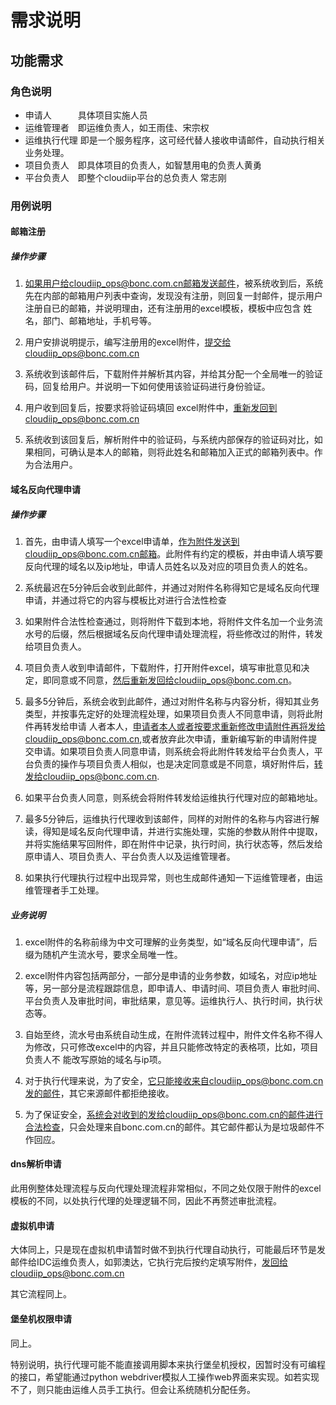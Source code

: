 # 需求说明

## 功能需求

### 角色说明
- 申请人　　　具体项目实施人员
- 运维管理者　即运维负责人，如王雨佳、宋宗权
- 运维执行代理  即是一个服务程序，这可经代替人接收申请邮件，自动执行相关业务处理。
- 项目负责人　即具体项目的负责人，如智慧用电的负责人黄勇
- 平台负责人　即整个cloudiip平台的总负责人  常志刚

### 用例说明

#### 邮箱注册

##### 操作步骤

1. 如果用户给cloudiip_ops@bonc.com.cn邮箱发送邮件，被系统收到后，系统先在内部的邮箱用户列表中查询，发现没有注册，则回复一封邮件，提示用户注册自已的邮箱，并说明理由，还有注册用的excel模板，模板中应包含 姓名，部门、邮箱地址，手机号等。

2. 用户安排说明提示，编写注册用的excel附件，提交给cloudiip_ops@bonc.com.cn

3. 系统收到该邮件后，下载附件并解析其内容，并给其分配一个全局唯一的验证码，回复给用户。并说明一下如何使用该验证码进行身份验证。

4. 用户收到回复后，按要求将验证码填回 excel附件中，重新发回到cloudiip_ops@bonc.com.cn

5. 系统收到该回复后，解析附件中的验证码，与系统内部保存的验证码对比，如果相同，可确认是本人的邮箱，则将此姓名和邮箱加入正式的邮箱列表中。作为合法用户。


#### 域名反向代理申请

##### 操作步骤

1. 首先，由申请人填写一个excel申请单，作为附件发送到cloudiip_ops@bonc.com.cn邮箱。此附件有约定的模板，并由申请人填写要反向代理的域名以及ip地址，申请人员姓名以及对应的项目负责人的姓名。

2. 系统最迟在5分钟后会收到此邮件，并通过对附件名称得知它是域名反向代理申请，并通过将它的内容与模板比对进行合法性检查

3. 如果附件合法性检查通过，则将附件下载到本地，将附件文件名加一个业务流水号的后缀，然后根据域名反向代理申请处理流程，将些修改过的附件，转发给项目负责人。

4. 项目负责人收到申请邮件，下载附件，打开附件excel，填写审批意见和决定，即同意或不同意，然后重新发回给cloudiip_ops@bonc.com.cn。

5. 最多5分钟后，系统会收到此邮件，通过对附件名称与内容分析，得知其业务类型，并按事先定好的处理流程处理，如果项目负责人不同意申请，则将此附件再转发给申请 人者本人，申请者本人或者按要求重新修改申请附件再将发给cloudiip_ops@bonc.com.cn,或者放弃此次申请，重新编写新的申请附件提交申请。如果项目负责人同意申请，则系统会将此附件转发给平台负责人，平台负责的操作与项目负责人相似，也是决定同意或是不同意，填好附件后，转发给cloudiip_ops@bonc.com.cn.

6. 如果平台负责人同意，则系统会将附件转发给运维执行代理对应的邮箱地址。

7. 最多5分钟后，运维执行代理收到该邮件，同样的对附件的名称与内容进行解读，得知是域名反向代理申请，并进行实施处理，实施的参数从附件中提取，并将实施结果写回附件，即在附件中记录，执行时间，执行状态等，然后发给原申请人、项目负责人、平台负责人以及运维管理者。

7. 如果执行代理执行过程中出现异常，则也生成邮件通知一下运维管理者，由运维管理者手工处理。

##### 业务说明

1. excel附件的名称前缘为中文可理解的业务类型，如“域名反向代理申请”，后缀为随机产生流水号，要求全局唯一性。

2. excel附件内容包括两部分，一部分是申请的业务参数，如域名，对应ip地址等，另一部分是流程跟踪信息，即申请人、申请时间、项目负责人 审批时间、平台负责人及审批时间，审批结果，意见等。运维执行人、执行时间，执行状态等。

3. 自始至终，流水号由系统自动生成，在附件流转过程中，附件文件名称不得人为修改，只可修改excel中的内容，并且只能修改特定的表格项，比如，项目负责人不 能改写原始的域名与ip项。

4. 对于执行代理来说，为了安全，它只能接收来自cloudiip_ops@bonc.com.cn发的邮件，其它来源邮件都拒绝接收。

5. 为了保证安全，系统会对收到的发给cloudiip_ops@bonc.com.cn的邮件进行合法检查，只会处理来自bonc.com.cn的邮件。其它邮件都认为是垃圾邮件不作回应。



#### dns解析申请

此用例整体处理流程与反向代理处理流程非常相似，不同之处仅限于附件的excel模板的不同，以处执行代理的处理逻辑不同，因此不再赘述审批流程。

#### 虚拟机申请

大体同上，只是现在虚拟机申请暂时做不到执行代理自动执行，可能最后环节是发邮件给IDC运维负责人，如郭澳达，它执行完后按约定填写附件，发回给cloudiip_ops@bonc.com.cn

其它流程同上。


#### 堡垒机权限申请

同上。

特别说明，执行代理可能不能直接调用脚本来执行堡垒机授权，因暂时没有可编程的接口，希望能通过python webdriver模拟人工操作web界面来实现。如若实现不了，则只能由运维人员手工执行。但会让系统随机分配任务。
